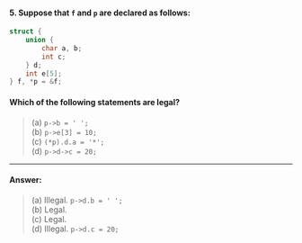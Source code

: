 #### 5. Suppose that `f` and `p` are declared as follows:

```c
struct {
    union {
        char a, b;
        int c;
    } d;
    int e[5];
} f, *p = &f;
```

#### Which of the following statements are legal?

> (a) `p->b = ' ';`  
> (b) `p->e[3] = 10;`  
> (c) `(*p).d.a = '*';`  
> (d) `p->d->c = 20;`  

---

#### Answer:

> (a) Illegal. `p->d.b = ' ';`  
> (b) Legal.  
> (c) Legal.  
> (d) Illegal. `p->d.c = 20;`  
